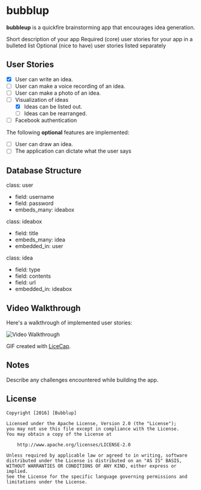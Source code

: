 # bubblup

**bubbleup** is a quickfire brainstorming app that encourages idea generation.

Short description of your app
Required (core) user stories for your app in a bulleted list
Optional (nice to have) user stories listed separately

## User Stories

- [x] User can write an idea.
- [ ] User can make a voice recording of an idea.
- [ ] User can make a photo of an idea.
- [ ] Visualization of ideas
  - [x] Ideas can be listed out.
  - [ ] Ideas can be rearranged.
- [ ] Facebook authentication

The following **optional** features are implemented:

- [ ] User can draw an idea.
- [ ] The application can dictate what the user says

## Database Structure
class: user
- field: username
- field: password
- embeds_many: ideabox
  
class: ideabox
- field: title
- embeds_many: idea
- embedded_in: user

class: idea
- field: type
- field: contents
- field: url
- embedded_in: ideabox



## Video Walkthrough 

Here's a walkthrough of implemented user stories:

<img src='http://i.imgur.com/link/to/your/gif/file.gif' title='Video Walkthrough' width='' alt='Video Walkthrough' />

GIF created with [LiceCap](http://www.cockos.com/licecap/).

## Notes

Describe any challenges encountered while building the app.

## License

    Copyright [2016] [Bubblup]

    Licensed under the Apache License, Version 2.0 (the "License");
    you may not use this file except in compliance with the License.
    You may obtain a copy of the License at

        http://www.apache.org/licenses/LICENSE-2.0

    Unless required by applicable law or agreed to in writing, software
    distributed under the License is distributed on an "AS IS" BASIS,
    WITHOUT WARRANTIES OR CONDITIONS OF ANY KIND, either express or implied.
    See the License for the specific language governing permissions and
    limitations under the License.


